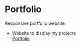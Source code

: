# Portfolio
Responsive portfolio website.
* Website to display my projects<br>
[Portfolio](https://itreema.github.io/Portfolio/)
